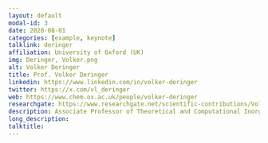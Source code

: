 ```yaml
---
layout: default
modal-id: 3
date: 2020-08-01
categories: [example, keynote]
talklink: deringer
affiliation: University of Oxford (UK)
img: Deringer, Volker.png
alt: Volker Deringer
title: Prof. Volker Deringer
linkedin: https://www.linkedin.com/in/volker-deringer
twitter: https://x.com/vl_deringer
web: https://www.chem.ox.ac.uk/people/volker-deringer
researchgate: https://www.researchgate.net/scientific-contributions/Volker-L-Deringer-57959695
description: Associate Professor of Theoretical and Computational Inorganic Chemistry at the University of Oxford
long_description:
talktitle: 
---
```

